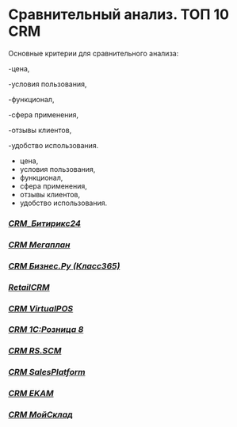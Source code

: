 # Сравнительный анализ. ТОП 10 CRM
Основные критерии для сравнительного анализа:

-цена,

-условия пользования,

-функционал,

-сфера применения,

-отзывы клиентов,

-удобство использования.

- цена,
- условия пользования,
- функционал,
- сфера применения,
- отзывы клиентов,
- удобство использования.


### [*CRM_Битирикс24*](CRM1.md)

### [*CRM Мегаплан*](CRM2.md)

### [*CRM Бизнес.Ру (Класс365)*](CRM3.md)

### [*RetailCRM*](CRM4.md)

### [*CRM VirtualPOS*](CRM5.md)

### [*CRM 1С:Розница 8*](CRM6.md)

### [*CRM RS.SCM*](CRM7.md)

### [*CRM SalesPlatform*](CRM8.md)

### [*CRM EKAM*](CRM9.md)

### [*CRM МойСклад*](CRM10.md)
